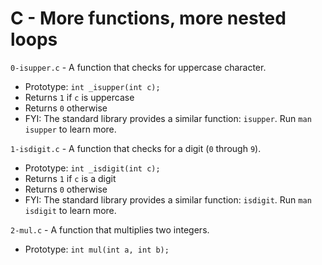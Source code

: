 # C - More functions, more nested loops

`0-isupper.c` - A function that checks for uppercase character.
- Prototype: `int _isupper(int c);`
- Returns `1` if `c` is uppercase
- Returns `0` otherwise
- FYI: The standard library provides a similar function: `isupper`. Run `man isupper` to learn more.

`1-isdigit.c` - A function that checks for a digit (`0` through `9`).
- Prototype: `int _isdigit(int c);`
- Returns `1` if `c` is a digit
- Returns `0` otherwise
- FYI: The standard library provides a similar function: `isdigit`. Run `man isdigit` to learn more.

`2-mul.c` - A function that multiplies two integers.
- Prototype: `int mul(int a, int b);`


